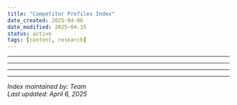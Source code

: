 ```yaml
---
title: "Competitor Profiles Index"
date_created: 2025-04-06
date_modified: 2025-04-15
status: active
tags: [content, research]
---
```


---

---

---

---


*Index maintained by: Team*  
*Last updated: April 6, 2025*
